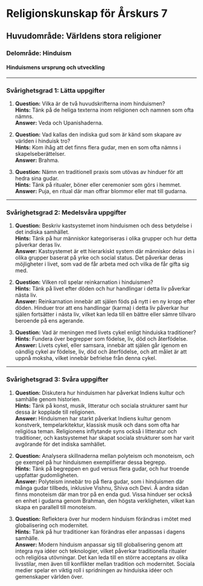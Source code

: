 # Religionskunskap för Årskurs 7
## Huvudområde: Världens stora religioner

### Delområde: Hinduism

#### Hinduismens ursprung och utveckling

---

### Svårighetsgrad 1: Lätta uppgifter

1. **Question:** Vilka är de två huvudskrifterna inom hinduismen?  
   **Hints:** Tänk på de heliga texterna inom religionen och namnen som ofta nämns.  
   **Answer:** Veda och Upanishaderna.

2. **Question:** Vad kallas den indiska gud som är känd som skapare av världen i hinduisk tro?  
   **Hints:** Kom ihåg att det finns flera gudar, men en som ofta nämns i skapelseberättelser.  
   **Answer:** Brahma.

3. **Question:** Nämn en traditionell praxis som utövas av hinduer för att hedra sina gudar.  
   **Hints:** Tänk på ritualer, böner eller ceremonier som görs i hemmet.  
   **Answer:** Puja, en ritual där man offrar blommor eller mat till gudarna.

---

### Svårighetsgrad 2: Medelsvåra uppgifter

1. **Question:** Beskriv kastsystemet inom hinduismen och dess betydelse i det indiska samhället.  
   **Hints:** Tänk på hur människor kategoriseras i olika grupper och hur detta påverkar deras liv.  
   **Answer:** Kastsystemet är ett hierarkiskt system där människor delas in i olika grupper baserat på yrke och social status. Det påverkar deras möjligheter i livet, som vad de får arbeta med och vilka de får gifta sig med.

2. **Question:** Vilken roll spelar reinkarnation i hinduismen?  
   **Hints:** Tänk på livet efter döden och hur handlingar i detta liv påverkar nästa liv.  
   **Answer:** Reinkarnation innebär att själen föds på nytt i en ny kropp efter döden. Hinduer tror att ens handlingar (karma) i detta liv påverkar hur själen fortsätter i nästa liv, vilket kan leda till en bättre eller sämre tillvaro beroende på ens agerande.

3. **Question:** Vad är meningen med livets cykel enligt hinduiska traditioner?  
   **Hints:** Fundera över begrepper som födelse, liv, död och återfödelse.  
   **Answer:** Livets cykel, eller samsara, innebär att själen går igenom en oändlig cykel av födelse, liv, död och återfödelse, och att målet är att uppnå moksha, vilket innebär befrielse från denna cykel.

---

### Svårighetsgrad 3: Svåra uppgifter

1. **Question:** Diskutera hur hinduismen har påverkat Indiens kultur och samhälle genom historien.  
   **Hints:** Tänk på konst, musik, litteratur och sociala strukturer samt hur dessa är kopplade till religionen.  
   **Answer:** Hinduismen har starkt påverkat Indiens kultur genom konstverk, tempelarkitektur, klassisk musik och dans som ofta har religiösa teman. Religionens inflytande syns också i litteratur och traditioner, och kastsystemet har skapat sociala strukturer som har varit avgörande för det indiska samhället.

2. **Question:** Analysera skillnaderna mellan polyteism och monoteism, och ge exempel på hur hinduismen exemplifierar dessa begrepp.  
   **Hints:** Tänk på begreppen en gud versus flera gudar, och hur troende uppfattar gudomligheten.  
   **Answer:** Polyteism innebär tro på flera gudar, som i hinduismen där många gudar tillbeds, inklusive Vishnu, Shiva och Devi. Å andra sidan finns monoteism där man tror på en enda gud. Vissa hinduer ser också en enhet i gudarna genom Brahman, den högsta verkligheten, vilket kan skapa en parallell till monoteism.

3. **Question:** Reflektera över hur modern hinduism förändras i mötet med globalisering och modernitet.  
   **Hints:** Tänk på hur traditioner kan förändras eller anpassas i dagens samhälle.  
   **Answer:** Modern hinduism anpassar sig till globalisering genom att integra nya idéer och teknologier, vilket påverkar traditionella ritualer och religiösa utövningar. Det kan leda till en större acceptans av olika livsstilar, men även till konflikter mellan tradition och modernitet. Sociala medier spelar en viktig roll i spridningen av hinduiska idéer och gemenskaper världen över.